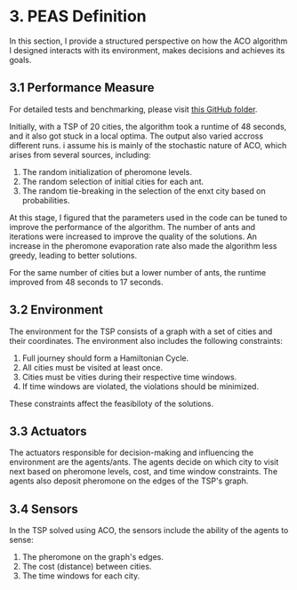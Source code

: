 # 3. PEAS Definition

In this section, I provide a structured perspective on how the ACO algorithm I designed interacts with its environment, makes decisions and achieves its goals.

## 3.1 Performance Measure

For detailed tests and benchmarking, please visit [this GitHub folder](https://github.com/wafaajaunnoo/AntsInMyCode/tree/main/Tests).

Initially, with a TSP of 20 cities, the algorithm took a runtime of 48 seconds, and it also got stuck in a local optima.  The output also varied accross different runs.  i assume his is mainly of the stochastic nature of ACO, which arises from several sources, including:

1. The random initialization of pheromone levels.
2. The random selection of initial cities for each ant.
3. The random tie-breaking in the selection of the enxt city based on probabilities.

At this stage, I figured that the parameters used in the code can be tuned to improve the performance of the algorithm.  The number of ants and iterations were increased to improve the quality of the solutions.  An increase in the pheromone evaporation rate also made the algorithm less greedy, leading to better solutions.

For the same number of cities but a lower number of ants, the runtime improved from 48 seconds to 17 seconds.

## 3.2 Environment

The environment for the TSP consists of a graph with a set of cities and their coordinates.  The environment also includes the following constraints:

1. Full journey should form a Hamiltonian Cycle.
2. All cities must be visited at least once.
3. Cities must be vities during their respective time windows.
4. If time windows are violated, the violations should be minimized.

These constraints affect the feasibiloty of the solutions.

## 3.3 Actuators

The actuators responsible for decision-making and influencing the environment are the agents/ants.  The agents decide on which city to visit next based on pheromone levels, cost, and time window constraints.  The agents also deposit pheromone on the edges of the TSP's graph. 

## 3.4 Sensors

In the TSP solved using ACO, the sensors include the ability of the agents to sense:
1. The pheromone on the graph's edges.
2. The cost (distance) between cities.
3. The time windows for each city.